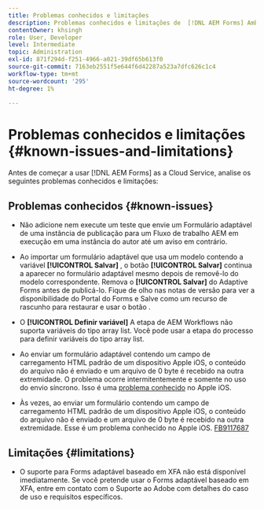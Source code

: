```yaml
---
title: Problemas conhecidos e limitações
description: Problemas conhecidos e limitações de  [!DNL AEM Forms] Ambiente as a Cloud Service
contentOwner: khsingh
role: User, Developer
level: Intermediate
topic: Administration
exl-id: 871f294d-f251-4966-a021-39df65b613f0
source-git-commit: 7163eb2551f5e644f6d42287a523a7dfc626c1c4
workflow-type: tm+mt
source-wordcount: '295'
ht-degree: 1%

---
```


# Problemas conhecidos e limitações {#known-issues-and-limitations}

Antes de começar a usar [!DNL AEM Forms] as a Cloud Service, analise os seguintes problemas conhecidos e limitações:

## Problemas conhecidos {#known-issues}

* Não adicione nem execute um teste que envie um Formulário adaptável de uma instância de publicação para um Fluxo de trabalho AEM em execução em uma instância do autor até um aviso em contrário.

* Ao importar um formulário adaptável que usa um modelo contendo a variável **[!UICONTROL Salvar]** , o botão **[!UICONTROL Salvar]** continua a aparecer no formulário adaptável mesmo depois de removê-lo do modelo correspondente. Remova o **[!UICONTROL Salvar]** do Adaptive Forms antes de publicá-lo. Fique de olho nas notas de versão para ver a disponibilidade do Portal do Forms e Salve como um recurso de rascunho para restaurar e usar o botão .

* O **[!UICONTROL Definir variável]** A etapa de AEM Workflows não suporta variáveis do tipo array list. Você pode usar a etapa do processo para definir variáveis do tipo array list.

* Ao enviar um formulário adaptável contendo um campo de carregamento HTML padrão de um dispositivo Apple iOS, o conteúdo do arquivo não é enviado e um arquivo de 0 byte é recebido na outra extremidade. O problema ocorre intermitentemente e somente no uso do envio síncrono. Isso é uma [problema conhecido](https://feedbackassistant.apple.com/feedback/9117687) no Apple iOS.

* Às vezes, ao enviar um formulário contendo um campo de carregamento HTML padrão de um dispositivo Apple iOS, o conteúdo do arquivo não é enviado e um arquivo de 0 byte é recebido na outra extremidade. Esse é um problema conhecido no Apple iOS. [FB9117687](https://feedbackassistant.apple.com/feedback/9117687)


## Limitações           {#limitations}

* O suporte para Forms adaptável baseado em XFA não está disponível imediatamente. Se você pretende usar o Forms adaptável baseado em XFA, entre em contato com o Suporte ao Adobe com detalhes do caso de uso e requisitos específicos.

